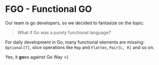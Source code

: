 # FGO - Functional GO

Our team is go developers, so we decided to fantasize on the topic: 
> What if Go was a purely functional language?

For daily development in Go, many functional elements are missing: `Optional[T]`, slice operations like `Map` and `Flatten`, `Pair[L, R]` and so on.

Yes, it **go**es against Go Way =)